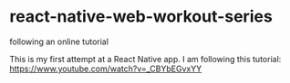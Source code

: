# react-native-web-workout-series
following an online tutorial

This is my first attempt at a React Native app. I am following this tutorial: https://www.youtube.com/watch?v=_CBYbEGvxYY

